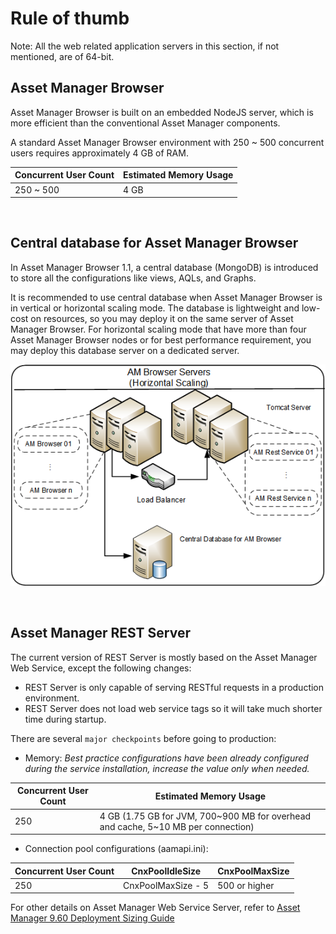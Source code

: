 # Rule of thumb
Note: All the web related application servers in this section, if not mentioned, are of 64-bit.
## Asset Manager Browser
Asset Manager Browser is built on an embedded NodeJS server, which is more efficient than the conventional Asset Manager components.

A standard Asset Manager Browser environment with 250 ~ 500 concurrent users requires approximately 4 GB of RAM.


Concurrent User Count | Estimated Memory Usage
------------------| ------------------
250 ~ 500         |     4 GB

<br/>

## Central database for Asset Manager Browser

In Asset Manager Browser 1.1, a central database (MongoDB) is introduced to store all the configurations like views, AQLs, and Graphs.

It is recommended to use central database when Asset Manager Browser is in vertical or horizontal scaling mode.
The database is lightweight and low-cost on resources, so you may deploy it on the same server of Asset Manager Browser.
For horizontal scaling mode that have more than four Asset Manager Browser nodes or for best performance requirement, you may deploy this database server on a dedicated server.

![Horizontal scaling with central database](../img/sizing/AMB_1.1_Horizontal_With_DB.png)

<br/>

## Asset Manager REST Server


The current version of REST Server is mostly based on the Asset Manager Web Service, except the following changes:

* REST Server is only capable of serving RESTful requests in a production environment.
* REST Server does not load web service tags so it will take much shorter time during startup.


There are several `major checkpoints` before going to production:

* Memory:
*Best practice configurations have been already configured during the service installation, increase the value only when needed.*

Concurrent User Count | Estimated Memory Usage
------------------| ------------------
250  | 4 GB (1.75 GB for JVM, 700~900 MB for overhead and cache, 5~10 MB per connection)

* Connection pool configurations (aamapi.ini):

Concurrent User Count | CnxPoolIdleSize | CnxPoolMaxSize
------------------| ------------------ | ------------------
250  | CnxPoolMaxSize - 5 | 500 or higher

For other details on Asset Manager Web Service Server, refer to [Asset Manager 9.60 Deployment Sizing Guide](https://softwaresupport.hpe.com/group/softwaresupport/search-result/-/facetsearch/document/KM02559120)
